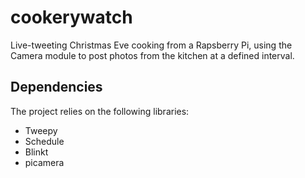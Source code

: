 # cookerywatch
Live-tweeting Christmas Eve cooking from a Rapsberry Pi, using the Camera module to post photos from the kitchen at a defined interval.

## Dependencies
The project relies on the following libraries:
- Tweepy
- Schedule
- Blinkt
- picamera
